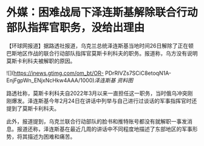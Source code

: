 # 外媒：困难战局下泽连斯基解除联合行动部队指挥官职务，没给出理由

【环球网报道】据路透社报道，乌克兰总统泽连斯基当地时间26日解除了正在顿巴斯地区作战的联合行动部队指挥官莫斯卡利科夫的职务。报道称，乌方没有说明莫斯卡利科夫被解职的原因。

![](https://inews.gtimg.com/om_bt/OR-
PDrRIVZs7SCiC8etoqN1A-EnjFgpWn_ENjxNcHkw4AAA/1000)_泽连斯基 资料图_

路透社称，莫斯卡利科夫自2022年3月以来一直担任这一职务，当时俄乌冲突刚刚爆发。泽连斯基今年2月24日在讲话中列举与自己进行过谈话的军事指挥官时还提到了莫斯卡利科夫。

此外，报道提到，乌克兰联合行动部队的脸书和推特账号都没有就解职一事发消息。报道还称，泽连斯基在最近几周的讲话中不同程度地描述了东部地区的军事形势，将其描述为困难和痛苦。


